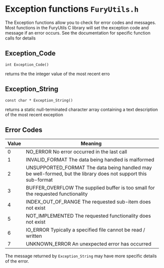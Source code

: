 # Exception functions `FuryUtils.h`

The Exception functions allow you to check for error codes and messages. Most functions in the FuryUtils C library will 
set the exception code and message if an error occurs. See the documentation for specific function calls for details

## Exception_Code

`int Exception_Code()`

returns the the integer value of the most recent erro

## Exception_String

`const char * Exception_String()`

returns a static null-terminated character array containing a text description of the most recent exception

## Error Codes

| Value | Meaning |
| - | - |
| 0 | NO_ERROR No error occurred in the last call |
| 1 | INVALID_FORMAT The data being handled is malformed | 
| 2 | UNSUPPORTED_FORMAT The data being handled may be well-formed, but the library does not support this sub-format |
| 3 | BUFFER_OVERFLOW The supplied buffer is too small for the requested functionality |
| 4 | INDEX_OUT_OF_RANGE The requested sub-item does not exist | 
| 5 | NOT_IMPLEMENTED The requested functionality does not exist | 
| 6 | IO_ERROR Typically a specified file cannot be read / written |
| 7 | UNKNOWN_ERROR An unexpected error has occurred |

The message returned by `Exception_String` may have more specific details of the error.
